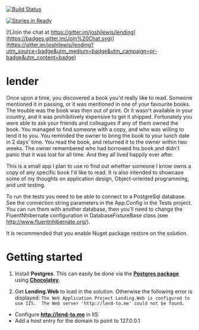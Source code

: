 [![Build Status](https://travis-ci.org/joshilewis/lending.svg?branch=master)](https://travis-ci.org/joshilewis/lending)

[![Stories in Ready](https://badge.waffle.io/joshilewis/lending.png?label=ready&title=Ready)](https://waffle.io/joshilewis/lending)

[![Join the chat at https://gitter.im/joshilewis/lending](https://badges.gitter.im/Join%20Chat.svg)](https://gitter.im/joshilewis/lending?utm_source=badge&utm_medium=badge&utm_campaign=pr-badge&utm_content=badge)

lender
======

Once upon a time, you discovered a book you'd really like to read. Someone mentioned it in passing, or it was mentioned in one of your favourite books. The trouble was the book was then out of print. Or it wasn't available in your country, and it was prohibitively expensive to get it shipped. Fortunately you were able to ask your friends and colleagues if any of them owned the book. You managed to find someone with a copy, and who was willing to lend it to you. You reminded the owner to bring the book to your lunch date in 2 days' time. You read the book, and returned it to the owner within two weeks. The owner remembered who had borrowed his book and didn't panic that it was lost for all time. And they all lived happily ever after.

This is a small app I plan to use ro find out whether someone I know owns a copy of any specific book I'd like to read.
It is also intended to showcase some of my thoughts on application design, Object-oriented programming, and unit testing.

To run the tests you need to be able to connect to a PostgreSql database. See the connection string parameters in the App.Config in the Tests project.
You can run them with another database, then you'll need to change the FluentNhibernate configuration in DatabaseFixtureBase class (see http://www.fluentnhibernate.org/).

It is recommended that you enable Nuget package restore on the solution.

Getting started
===============

1. Install **Postgres**. This can easily be done via the **[Postgres package](https://chocolatey.org/packages/postgresql)** using [**Chocolatey**](https://chocolatey.org/).

2. Get **Lending.Web** to load in the solution. Otherwise the following error is displayed:
`The Web Application Project Lending.Web is configured to use IIS.  The Web server 'http://lend-to.me' could not be found.`
  - Configure **http://lend-to.me** in IIS
  - Add a host entry for the domain to point to 127.0.0.1
